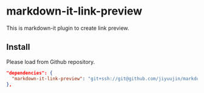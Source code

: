 # markdown-it-link-preview

This is markdown-it plugin to create link preview.

## Install

Please load from Github repository.

```json
"dependencies": {
  "markdown-it-link-preview": "git+ssh://git@github.com/jiyuujin/markdown-it-link-preview.git",
},
```
